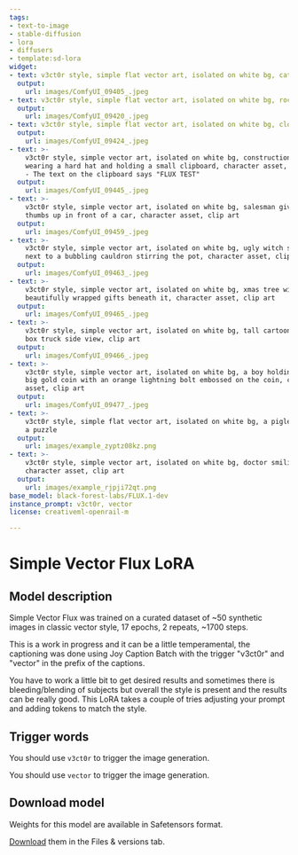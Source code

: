 ```yaml
---
tags:
- text-to-image
- stable-diffusion
- lora
- diffusers
- template:sd-lora
widget:
- text: v3ct0r style, simple flat vector art, isolated on white bg, cat
  output:
    url: images/ComfyUI_09405_.jpeg
- text: v3ct0r style, simple flat vector art, isolated on white bg, rocket
  output:
    url: images/ComfyUI_09420_.jpeg
- text: v3ct0r style, simple flat vector art, isolated on white bg, clown
  output:
    url: images/ComfyUI_09424_.jpeg
- text: >-
    v3ct0r style, simple vector art, isolated on white bg, construction worker
    wearing a hard hat and holding a small clipboard, character asset, clip art
    - The text on the clipboard says "FLUX TEST"
  output:
    url: images/ComfyUI_09445_.jpeg
- text: >-
    v3ct0r style, simple vector art, isolated on white bg, salesman giving a
    thumbs up in front of a car, character asset, clip art
  output:
    url: images/ComfyUI_09459_.jpeg
- text: >-
    v3ct0r style, simple vector art, isolated on white bg, ugly witch standing
    next to a bubbling cauldron stirring the pot, character asset, clip art
  output:
    url: images/ComfyUI_09463_.jpeg
- text: >-
    v3ct0r style, simple vector art, isolated on white bg, xmas tree with
    beautifully wrapped gifts beneath it, character asset, clip art
  output:
    url: images/ComfyUI_09465_.jpeg
- text: >-
    v3ct0r style, simple vector art, isolated on white bg, tall cartoon style
    box truck side view, clip art
  output:
    url: images/ComfyUI_09466_.jpeg
- text: >-
    v3ct0r style, simple vector art, isolated on white bg, a boy holding up a
    big gold coin with an orange lightning bolt embossed on the coin, character
    asset, clip art
  output:
    url: images/ComfyUI_09477_.jpeg
- text: >-
    v3ct0r style, simple flat vector art, isolated on white bg, a piglet solving
    a puzzle
  output:
    url: images/example_zyptz08kz.png
- text: >-
    v3ct0r style, simple vector art, isolated on white bg, doctor smiling,
    character asset, clip art
  output:
    url: images/example_rjpji72qt.png
base_model: black-forest-labs/FLUX.1-dev
instance_prompt: v3ct0r, vector
license: creativeml-openrail-m

---
```

# Simple Vector Flux LoRA

<Gallery />

## Model description 

Simple Vector Flux was trained on a curated dataset of ~50 synthetic images in classic vector style, 17 epochs, 2 repeats, ~1700 steps.

This is a work in progress and it can be a little temperamental, the captioning was done using Joy Caption Batch with the trigger &quot;v3ct0r&quot; and &quot;vector&quot; in the prefix of the captions.

You have to work a little bit to get desired results and sometimes there is bleeding&#x2F;blending of subjects but overall the style is present and the results can be really good. This LoRA takes a couple of tries adjusting your prompt and adding tokens to match the style. 

## Trigger words

You should use `v3ct0r` to trigger the image generation.

You should use `vector` to trigger the image generation.


## Download model

Weights for this model are available in Safetensors format.

[Download](/renderartist/simplevectorflux/tree/main) them in the Files & versions tab.
